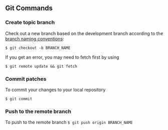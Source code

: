 ## Git Commands

### Create topic branch
Check out a new branch based on the development branch according to the [branch naming conventions](./branching-guidelines.md/#naming):

  ````
  $ git checkout -b BRANCH_NAME
  ````
  If you get an error, you may need to fetch first by using
  ````
  $ git remote update && git fetch
  ````

### Commit patches
To commit your changes to your local repository
  ````
  $ git commit
  ````

### Push to the remote branch
To push to the remote branch
      ````
      $ git push origin BRANCH_NAME
      ````
